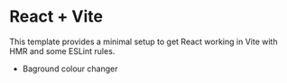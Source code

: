 # React + Vite

This template provides a minimal setup to get React working in Vite with HMR and some ESLint rules.

- Baground colour changer
